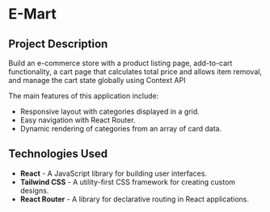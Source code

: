
# E-Mart

## Project Description

Build an e-commerce store with a product listing page, add-to-cart functionality, a cart page that calculates total price and allows item removal, and manage the cart state globally using Context API

The main features of this application include:
- Responsive layout with categories displayed in a grid.
- Easy navigation with React Router.
- Dynamic rendering of categories from an array of card data.

## Technologies Used
- **React** - A JavaScript library for building user interfaces.
- **Tailwind CSS** - A utility-first CSS framework for creating custom designs.
- **React Router** - A library for declarative routing in React applications.
